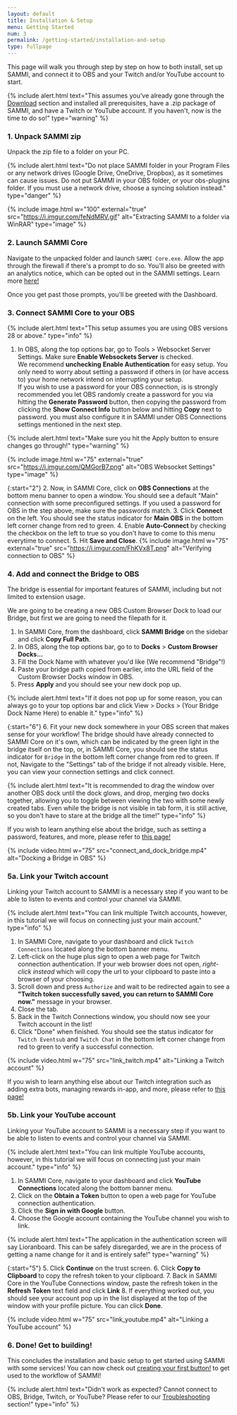 ```yaml
---
layout: default
title: Installation & Setup
menu: Getting Started
num: 3
permalink: /getting-started/installation-and-setup
type: fullpage
---
```


This page will walk you through step by step on how to both install, set up SAMMI, and connect it to OBS and your Twitch and/or YouTube account to start.

{% include alert.html text="This assumes you've already gone through the <a href='/download'>Download</a> section and installed all prerequisites, have a .zip package of SAMMI, and have a Twitch or YouTube account. If you haven't, now is the time to do so!" type="warning" %}

<!-- {% include alert.html text="You will see a lot of concepts that you might not understand. " type="info" %}  -->

<!-- #### 1. Install all dependencies
- Download and install **[OBS Studio](https://obsproject.com/)**. As of now, SAMMI does not support other streaming software.
- As of OBS Studio v28, there is no need to download a separate OBS Websocket plugin as it already has OBS Websocket 5.0 built into it. This is how SAMMI communicates with OBS Studio. If you are running OBS Studio version 27, you will need to download and install **[OBS Websocket 4.9.1](https://obsproject.com/forum/resources/obs-websocket-remote-control-obs-studio-from-websockets.466/)**
- If you are on OBS v28, and you want to use extensions and plugins that are NOT compatible with OBS Websocket 5.0, then you can download the **[OBS Websocket 4.9-compat](https://github.com/obsproject/obs-websocket/releases/tag/4.9.1-compat)** for backwards compatibility. However, this means you will need to set up two instances of OBS in SAMMI, one using 5.0 and one using the 4.9-compat version. 

#### 2. Download SAMMI

We recommend selecting **64bits release**. SAMMI 2022.5.0 is the final release that has 32-bit (x86) support.

<a href="https://sammisolutions.itch.io/sammi"><button type="button" class="btn btn-primary mt-1">Download SAMMI</button></a> -->

### 1. Unpack SAMMI zip

Unpack the zip file to a folder on your PC.

{% include alert.html text="Do not place SAMMI folder in your Program Files or any network drives (Google Drive, OneDrive, Dropbox), as it sometimes can cause issues. Do not put SAMMI in your OBS folder, or your obs-plugins folder. If you must use a network drive, choose a syncing solution instead." type="danger" %}

{% include image.html w="100" external="true" src="https://i.imgur.com/feNdMRV.gif" alt="Extracting SAMMI to a folder via WinRAR" type="image" %}


### 2. Launch SAMMI Core

Navigate to the unpacked folder and launch `SAMMI Core.exe`. Allow the app through the firewall if there's a prompt to do so. You'll also be greeted with an analytics notice, which can be opted out in the SAMMI settings. Learn more [here!](/privacy-policy)

Once you get past those prompts, you'll be greeted with the Dashboard.

### 3. Connect SAMMI Core to your OBS

{% include alert.html text="This setup assumes you are using OBS versions 28 or above." type="info" %}

1. In OBS, along the top options bar, go to Tools > Websocket Server Settings. Make sure **Enable Websockets Server** is checked.\
We recommend __unchecking__ **Enable Authentication** for easy setup. You only need to worry about setting a password if others in (or have access to) your home network intend on interrupting your setup.\
If you wish to use a password for your OBS connection, is is strongly recommended you let OBS randomly create a password for you via hitting the **Generate Password** button, then copying the password from clicking the **Show Connect Info** button below and hitting **Copy** next to password. you must also configure it in SAMMI under OBS Connections settings mentioned in the next step.

{% include alert.html text="Make sure you hit the Apply button to ensure changes go through!" type="warning" %}
	  
{% include image.html w="75" external="true" src="https://i.imgur.com/QMGorB7.png" alt="OBS Websocket Settings" type="image" %}

{:start="2"}
2. Now, in SAMMI Core, click on **OBS Connections** at the bottom menu banner to open a window. You should see a default "Main" connection with some preconfigured settings.
If you used a password for OBS in the step above, make sure the passwords match. 
3. Click **Connect** on the left. You should see the status indicator for **Main OBS** in the bottom left corner change from red to green. 
4. Enable **Auto-Connect** by checking the checkbox on the left to true so you don't have to come to this menu everytime to connect.
5. Hit **Save and Close**.
  {% include image.html w="75" external="true" src="https://i.imgur.com/FhKVx8T.png" alt="Verifying connection to OBS" %}

### 4. Add and connect the Bridge to OBS

The bridge is essential for important features of SAMMI, including but not limited to extension usage.

We are going to be creating a new OBS Custom Browser Dock to load our Bridge, but first we are going to need the filepath for it.

1. In SAMMI Core, from the dashboard, click **SAMMI Bridge** on the sidebar and click **Copy Full Path**.
2. In OBS, along the top options bar, go to to **Docks** > **Custom Browser Docks...**
3. Fill the Dock Name with whatever you'd like (We recommend "Bridge"!)
4. Paste your bridge path copied from earlier, into the URL field of the Custom Browser Docks window in OBS.
5. Press **Apply** and you should see your new dock pop up.
   
{% include alert.html text="If it does not pop up for some reason, you can always go to your top options bar and click View > Docks > (Your Bridge Dock Name Here) to enable it." type="info" %}

{:start="6"}
6. Fit your new dock somewhere in your OBS screen that makes sense for your workflow! The bridge should have already connected to SAMMI Core on it's own, which can be indicated by the green light in the bridge itself on the top, or, in SAMMI Core, you should see the status indicator for `Bridge` in the bottom left corner change from red to green. If not, Navigate to the "Settings" tab of the bridge if not already visible. Here, you can view your connection settings and click connect.

{% include alert.html text="It is recommended to drag the window over another OBS dock until the dock glows, and drop, merging two docks together, allowing you to toggle between viewing the two with some newly created tabs. Even while the bridge is not visible in tab form, it is still active, so you don't have to stare at the bridge all the time!" type="info" %}

If you wish to learn anything else about the bridge, such as setting a password, features, and more, please refer to [this page!](/docs/bridge)

<!-- {% include alert.html text="Bridge Port and Password must match what's in the Settings window, not the OBS Connections window." type="danger" %}  -->

{% include video.html w="75" src="connect_and_dock_bridge.mp4" alt="Docking a Bridge in OBS" %}

### 5a. Link your Twitch account

Linking your Twitch account to SAMMI is a necessary step if you want to be able to listen to events and control your channel via SAMMI.

{% include alert.html text="You can link multiple Twitch accounts, however, in this tutorial we will focus on connecting just your main account." type="info" %}

1. In SAMMI Core, navigate to your dashboard and click `Twitch Connections` located along the bottom banner menu.
2. Left-click on the huge plus sign to open a web page for Twitch connection authentication. If your web browser does not open, *right-click instead* which will copy the url to your clipboard to paste into a browser of your choosing.
3. Scroll down and press `Authorize` and wait to be redirected again to see a __"Twitch token successfully saved, you can return to SAMMI Core now."__ message in your browser.
4. Close the tab.
5. Back in the Twitch Connections window, you should now see your Twitch account in the list!
6. Click "Done" when finished. You should see the status indicator for `Twitch Eventsub` and `Twitch Chat` in the bottom left corner change from red to green to verify a successful connection.

{% include video.html w="75" src="link_twitch.mp4" alt="Linking a Twitch account" %}

If you wish to learn anything else about our Twitch integration such as adding extra bots, managing rewards in-app, and more, please refer to [this page!](/integrations/twitch)

### 5b. Link your YouTube account

Linking your YouTube account to SAMMI is a necessary step if you want to be able to listen to events and control your channel via SAMMI.

{% include alert.html text="You can link multiple YouTube accounts, however, in this tutorial we will focus on connecting just your main account." type="info" %}

1. In SAMMI Core, navigate to your dashboard and click **YouTube Connections** located along the bottom banner menu.
2. Click on the **Obtain a Token** button to open a web page for YouTube connection authentication.
3. Click the **Sign in with Google** button.
4. Choose the Google account containing the YouTube channel you wish to link.

{% include alert.html text="The application in the authentication screen will say Lioranboard. This can be safely disregarded, we are in the process of getting a name change for it and is entirely safe!" type="warning" %}

{:start="5"}
5. Click **Continue** on the trust screen.
6. Click **Copy to Clipboard** to copy the refresh token to your clipboard.
7. Back in SAMMI Core in the YouTube Connections window, paste the refresh token in the **Refresh Token** text field and click **Link**
8. If everything worked out, you should see your account pop up in the list displayed at the top of the window with your profile picture. You can click **Done**.

{% include video.html w="75" src="link_youtube.mp4" alt="Linking a YouTube account" %}

### 6. Done! Get to building!

This concludes the installation and basic setup to get started using SAMMI with some services! You can now check out [creating your first button!](/getting-started/your-first-button) to get used to the workflow of SAMMI!

{% include alert.html text="Didn't work as expected? Cannot connect to OBS, Bridge, Twitch, or YouTube? Please refer to our <a href='/troubleshooting/common'>Troubleshooting</a> section!" type="info" %}